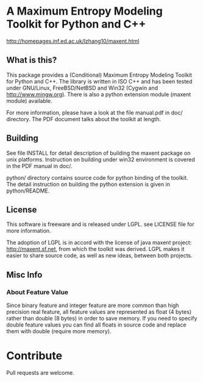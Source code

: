 # A Maximum Entropy Modeling Toolkit for Python and C++

http://homepages.inf.ed.ac.uk/lzhang10/maxent.html

## What is this?
This package provides a (Conditional) Maximum Entropy Modeling Toolkit for
Python and C++. The library is written in ISO C++ and has been tested under
GNU/Linux, FreeBSD/NetBSD and Win32 (Cygwin and http://www.mingw.org).
There is also a python extension module (maxent module) available.

For more information, please have a look at the file manual.pdf in doc/
directory. The PDF document talks about the toolkit at length.

## Building
See file INSTALL for detail description of building the maxent package on unix
platforms. Instruction on building under win32 environment is covered in the
PDF manual in doc/.

python/ directory contains source code for python binding of the toolkit. The
detail instruction on building the python extension is given in python/README.

## License
This software is freeware and is released under LGPL. see LICENSE file for
more information. 

The adoption of LGPL is in accord with the license of java maxent project:
http://maxent.sf.net, from which the toolkit was derived.  LGPL makes it
easier to share source code, as well as new ideas, between both projects.

## Misc Info
### About Feature Value
Since binary feature and integer feature are more common than high precision
real feature, all feature values are represented as float (4 bytes) rather
than double (8 bytes) in order to save memory. If you need to specify double
feature values you can find all floats in source code and replace them with
double (require more memory).


# Contribute
Pull requests are welcome.
